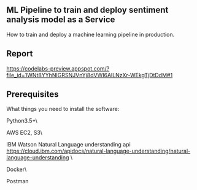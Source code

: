 ## ML Pipeline to train and deploy sentiment analysis model as a Service
How to train and deploy a machine learning pipeline in production.

## Report

https://codelabs-preview.appspot.com/?file_id=1WNt8YYhNIGRSNJVnYj8dVWI6AlLNzXr-WEkgTjDtDdM#1

## Prerequisites
What things you need to install the software:

Python3.5+\

AWS EC2, S3\

IBM Watson Natural Language understanding api 
https://cloud.ibm.com/apidocs/natural-language-understanding/natural-language-understanding \

Docker\

Postman


